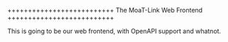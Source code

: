 ++++++++++++++++++++++++++
The MoaT-Link Web Frontend
++++++++++++++++++++++++++

This is going to be our web frontend, with OpenAPI support and whatnot.
